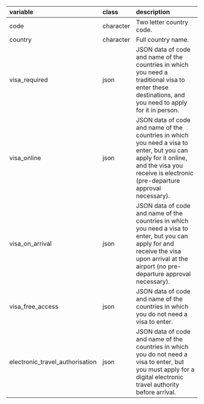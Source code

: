 |variable                        |class     |description                           |
|:-------------------------------|:---------|:-------------------------------------|
|code                            |character |Two letter country code. |
|country                         |character |Full country name. |
|visa_required                   |json      |JSON data of code and name of the countries in which you need a traditional visa to enter these destinations, and you need to apply for it in person. |
|visa_online                     |json      |JSON data of code and name of the countries in which you need a visa to enter, but you can apply for it online, and the visa you receive is electronic (pre-departure approval necessary). |
|visa_on_arrival                 |json      |JSON data of code and name of the countries in which you need a visa to enter, but you can apply for and receive the visa upon arrival at the airport (no pre-departure approval necessary). |
|visa_free_access                |json      |JSON data of code and name of the countries in which you do not need a visa to enter. |
|electronic_travel_authorisation |json      |JSON data of code and name of the countries in which you do not need a visa to enter, but you must apply for a digital electronic travel authority before arrival. |

